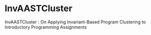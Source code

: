 # InvAASTCluster
InvAASTCluster : On Applying Invariant-Based Program Clustering to Introductory Programming Assignments
